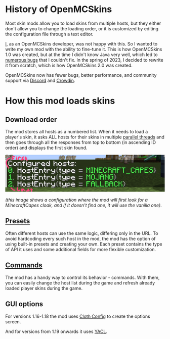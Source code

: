 # History of OpenMCSkins

Most skin mods allow you to load skins from multiple hosts, but they either don't allow you to change the loading order,
or it is customized by editing the configuration file through a text editor.

[I](https://github.com/zatrit/), as an OpenMCSkins developer, was not happy with this. So I wanted to write my own mod
with the ability to fine-tune it. This is how OpenMCSkins 1.0 was created, but at the time I didn't know Java very well,
which led to [numerous bugs](https://github.com/zatrit/openmcskins/issues) that I couldn't fix. In the spring of 2023, I
decided to rewrite it from scratch, which is how OpenMCSkins 2.0 was created.

OpenMCSkins now has fewer bugs, better performance, and community support
via [Discord](https://discord.gg/P4SX2uEspy) and [Crowdin](https://crowdin.com/project/openmcskins).

# How this mod loads skins

## Download order

The mod stores all hosts as a numbered list. When it needs to load a player's skin, it asks ALL hosts for their skins in
multiple [parallel threads](https://en.wikipedia.org/wiki/Parallel_computing) and then goes through all the responses
from top to bottom (in ascending ID order) and displays the first skin found.

![Loading Order](img/loadingOrder.png)

*(this image shows a configuration where the mod will first look for a MinecraftCapes cloak, and if it doesn't find one,
it will use the vanilla one)*.

## [Presets](presets.md)

Often different hosts can use the same logic, differing only in the URL. To avoid hardcoding every such host in the mod,
the mod has the option of using built-in presets and creating your own.
Each preset contains the type of API it uses and some additional fields for more flexible customization.

## [Commands](commands.md)

The mod has a handy way to control its behavior - commands.
With them, you can easily change the host list during the game and refresh already loaded player skins during the game.

## GUI options

For versions 1.16-1.18 the mod uses [Cloth Config](https://modrinth.com/mod/cloth-config) to create the options screen.

And for versions from 1.19 onwards it uses [YACL](https://modrinth.com/mod/yacl).
